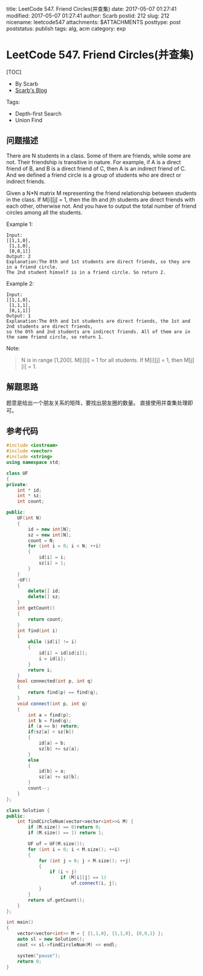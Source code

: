 title: LeetCode 547. Friend Circles(并查集)
date: 2017-05-07 01:27:41
modified: 2017-05-07 01:27:41
author: Scarb
postid: 212
slug: 212
nicename: leetcode547
attachments: $ATTACHMENTS
posttype: post
poststatus: publish
tags: alg, acm
category: exp

# LeetCode 547. Friend Circles(并查集)

[TOC]

- By Scarb
- [Scarb's Blog](http://115.28.48.229/wordpress/)


Tags:

- Depth-first Search 
- Union Find


## 问题描述

There are N students in a class. Some of them are friends, while some are not. Their friendship is transitive in nature. For example, if A is a direct friend of B, and B is a direct friend of C, then A is an indirect friend of C. And we defined a friend circle is a group of students who are direct or indirect friends.

Given a N*N matrix M representing the friend relationship between students in the class. If M[i][j] = 1, then the ith and jth students are direct friends with each other, otherwise not. And you have to output the total number of friend circles among all the students.

Example 1:
```
Input: 
[[1,1,0],
 [1,1,0],
 [0,0,1]]
Output: 2
Explanation:The 0th and 1st students are direct friends, so they are in a friend circle. 
The 2nd student himself is in a friend circle. So return 2.
```
Example 2:
```
Input: 
[[1,1,0],
 [1,1,1],
 [0,1,1]]
Output: 1
Explanation:The 0th and 1st students are direct friends, the 1st and 2nd students are direct friends, 
so the 0th and 2nd students are indirect friends. All of them are in the same friend circle, so return 1.
```
Note:
>N is in range [1,200].
>M[i][i] = 1 for all students.
>If M[i][j] = 1, then M[j][i] = 1.

## 解题思路
题意是给出一个朋友关系的矩阵，要找出朋友圈的数量。
直接使用并查集处理即可。

## 参考代码
```C++
#include <iostream>
#include <vector>
#include <string>
using namespace std;

class UF
{
private:
	int * id;
	int * sz;
	int count;

public:
	UF(int N)
	{
		id = new int[N];
		sz = new int[N];
		count = N;
		for (int i = 0; i < N; ++i)
		{
			id[i] = i;
			sz[i] = 1;
		}
	}
	~UF()
	{
		delete[] id;
		delete[] sz;
	}
	int getCount()
	{
		return count;
	}
	int find(int i)
	{
		while (id[i] != i)
		{
			id[i] = id[id[i]];
			i = id[i];
		}
		return i;
	}
	bool connected(int p, int q)
	{
		return find(p) == find(q);
	}
	void connect(int p, int q)
	{
		int a = find(p);
		int b = find(q);
		if (a == b) return;
		if(sz[a] < sz[b])
		{
			id[a] = b;
			sz[b] += sz[a];
		}
		else
		{
			id[b] = a;
			sz[a] += sz[b];
		}
		count--;
	}
};

class Solution {
public:
	int findCircleNum(vector<vector<int>>& M) {
		if (M.size() == 0)return 0;
		if (M.size() == 1) return 1;

		UF uf = UF(M.size());
		for (int i = 0; i < M.size(); ++i)
		{
			for (int j = 0; j < M.size(); ++j)
			{
				if (i < j)
					if (M[i][j] == 1)
						uf.connect(i, j);
			}
		}
		return uf.getCount();
	}
};

int main()
{
	vector<vector<int>> M = { {1,1,0}, {1,1,0}, {0,0,1} };
	auto sl = new Solution();
	cout << sl->findCircleNum(M) << endl;

	system("pause");
	return 0;
}
```